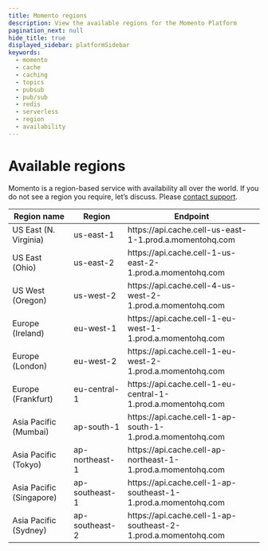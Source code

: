 ```yaml
---
title: Momento regions
description: View the available regions for the Momento Platform
pagination_next: null
hide_title: true
displayed_sidebar: platformSidebar
keywords:
  - momento
  - cache
  - caching
  - topics
  - pubsub
  - pub/sub
  - redis
  - serverless
  - region
  - availability
---
```


# Available regions

Momento is a region-based service with availability all over the world. If you do not see a region you require, let’s discuss. Please [contact support](mailto:support@momentohq.com).

<table className="customTable">
  <thead>
    <tr>
      <th>Region name</th>
      <th>Region</th>
      <th>Endpoint</th>
    </tr>
  </thead>
  <tbody>
    <tr>
      <td>US East (N. Virginia)</td>
      <td>us-east-1</td>
      <td>https://api.cache.cell-us-east-1-1.prod.a.momentohq.com</td>
    </tr>
    <tr>
      <td>US East (Ohio)</td>
      <td>us-east-2</td>
      <td>https://api.cache.cell-1-us-east-2-1.prod.a.momentohq.com</td>
    </tr>
    <tr>
      <td>US West (Oregon)</td>
      <td>us-west-2</td>
      <td>https://api.cache.cell-4-us-west-2-1.prod.a.momentohq.com</td>
    </tr>
    <tr>
      <td>Europe (Ireland)</td>
      <td>eu-west-1</td>
      <td>https://api.cache.cell-1-eu-west-1-1.prod.a.momentohq.com</td>
    </tr>
    <tr>
      <td>Europe (London)</td>
      <td>eu-west-2</td>
      <td>https://api.cache.cell-1-eu-west-2-1.prod.a.momentohq.com</td>
    </tr>
    <tr>
      <td>Europe (Frankfurt)</td>
      <td>eu-central-1</td>
      <td>https://api.cache.cell-1-eu-central-1-1.prod.a.momentohq.com</td>
    </tr>
    <tr>
      <td>Asia Pacific (Mumbai)</td>
      <td>ap-south-1</td>
      <td>https://api.cache.cell-1-ap-south-1-1.prod.a.momentohq.com</td>
    </tr>
    <tr>
      <td>Asia Pacific (Tokyo)</td>
      <td>ap-northeast-1</td>
      <td>https://api.cache.cell-ap-northeast-1-1.prod.a.momentohq.com</td>
    </tr>
    <tr>
      <td>Asia Pacific (Singapore)</td>
      <td>ap-southeast-1</td>
      <td>https://api.cache.cell-1-ap-southeast-1-1.prod.a.momentohq.com</td>
    </tr>
    <tr>
      <td>Asia Pacific (Sydney)</td>
      <td>ap-southeast-2</td>
      <td>https://api.cache.cell-1-ap-southeast-2-1.prod.a.momentohq.com</td>
    </tr>
  </tbody>
</table>

